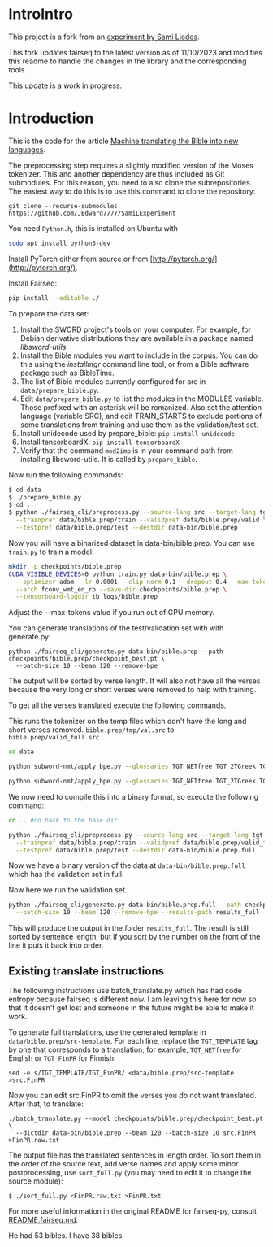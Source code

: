 # IntroIntro

This project is a fork from an [experiment by Sami Liedes](https://github.com/sliedes/fairseq-py).

This fork updates fairseq to the latest version as of 11/10/2023 and modifies this readme to handle the changes in the library and the corresponding tools.

This update is a work in progress.


# Introduction

This is the code for the article [Machine translating the Bible into new languages](https://samiliedes.wordpress.com/2018/03/07/machine-translating-the-bible-into-new-languages/).

The preprocessing step requires a slightly modified version of the Moses tokenizer. This and another dependency are thus included as Git submodules. For this reason, you need to also clone the subrepositories. The easiest way to do this is to use this command to clone the repository:

`git clone --recurse-submodules https://github.com/JEdward7777/SamiLExperiment`

You need `Python.h`, this is installed on Ubuntu with
``` bash
sudo apt install python3-dev
```

Install PyTorch either from source or from [http://pytorch.org/](http://pytorch.org/).

Install Fairseq:

``` bash
pip install --editable ./
```

To prepare the data set:

1. Install the SWORD project's tools on your computer. For example, for Debian derivative distributions they are available in a package named *libsword-utils*.
1. Install the Bible modules you want to include in the corpus. You can do this using the *installmgr* command line tool, or from a Bible software package such as BibleTime.
1. The list of Bible modules currently configured for are in `data/prepare_bible.py`.
1. Edit `data/prepare_bible.py` to list the modules in the MODULES variable. Those prefixed with an asterisk will be romanized. Also set the attention language (variable SRC), and edit TRAIN_STARTS to exclude portions of some translations from training and use them as the validation/test set.
1. Install unidecode used by prepare_bible: `pip install unidecode`
1. Install tensorboardX: `pip install tensorboardX`
1. Verify that the command `mod2imp` is in your command path from installing libsword-utils.  It is called by `prepare_bible`.

Now run the following commands:

``` bash
$ cd data
$ ./prepare_bible.py
$ cd ..
$ python ./fairseq_cli/preprocess.py --source-lang src --target-lang tgt \
  --trainpref data/bible.prep/train --validpref data/bible.prep/valid \
  --testpref data/bible.prep/test --destdir data-bin/bible.prep
```

Now you will have a binarized dataset in data-bin/bible.prep. You can use `train.py` to train a model:

``` bash
mkdir -p checkpoints/bible.prep
CUDA_VISIBLE_DEVICES=0 python train.py data-bin/bible.prep \
  --optimizer adam --lr 0.0001 --clip-norm 0.1 --dropout 0.4 --max-tokens 3000 \
  --arch fconv_wmt_en_ro --save-dir checkpoints/bible.prep \
  --tensorboard-logdir tb_logs/bible.prep
```

Adjust the --max-tokens value if you run out of GPU memory.

You can generate translations of the test/validation set with with generate.py:

```
python ./fairseq_cli/generate.py data-bin/bible.prep --path checkpoints/bible.prep/checkpoint_best.pt \
  --batch-size 10 --beam 120 --remove-bpe
```

The output will be sorted by verse length.  It will also not have all the verses because the very long or short verses were removed to help with training.

To get all the verses translated execute the following commands.

This runs the tokenizer on the temp files which don't have the long and short verses removed.  `bible.prep/tmp/val.src` to `bible.prep/valid_full.src`

``` bash
cd data

python subword-nmt/apply_bpe.py --glossaries TGT_NETfree TGT_2TGreek TGT_Afr1953 TGT_Alb TGT_BasHautin TGT_Bela TGT_BretonNT TGT_BulVeren TGT_CzeCEP TGT_DutSVV TGT_Esperanto TGT_FrePGR TGT_FinPR TGT_GerNeUe TGT_GreVamvas TGT_Haitian TGT_HebModern TGT_HinERV TGT_HunUj TGT_ItaRive TGT_Kekchi TGT_KorHKJV TGT_ManxGaelic TGT_Maori TGT_PolUGdanska TGT_PorAlmeida1911 TGT_PotLykins TGT_RomCor TGT_RusSynodal TGT_SloStritar TGT_SomKQA TGT_SpaRV TGT_Swahili TGT_SweFolk1998 TGT_TagAngBiblia TGT_TurHADI TGT_Ukrainian TGT_Vulgate TGT_TEMPLATE -c bible.prep/code < bible.prep/tmp/val.src > bible.prep/valid_full.src

python subword-nmt/apply_bpe.py --glossaries TGT_NETfree TGT_2TGreek TGT_Afr1953 TGT_Alb TGT_BasHautin TGT_Bela TGT_BretonNT TGT_BulVeren TGT_CzeCEP TGT_DutSVV TGT_Esperanto TGT_FrePGR TGT_FinPR TGT_GerNeUe TGT_GreVamvas TGT_Haitian TGT_HebModern TGT_HinERV TGT_HunUj TGT_ItaRive TGT_Kekchi TGT_KorHKJV TGT_ManxGaelic TGT_Maori TGT_PolUGdanska TGT_PorAlmeida1911 TGT_PotLykins TGT_RomCor TGT_RusSynodal TGT_SloStritar TGT_SomKQA TGT_SpaRV TGT_Swahili TGT_SweFolk1998 TGT_TagAngBiblia TGT_TurHADI TGT_Ukrainian TGT_Vulgate TGT_TEMPLATE -c bible.prep/code < bible.prep/tmp/val.tgt > bible.prep/valid_full.tgt

```

We now need to compile this into a binary format, so execute the following command:
``` bash
cd .. #cd back to the base dir

python ./fairseq_cli/preprocess.py --source-lang src --target-lang tgt \
  --trainpref data/bible.prep/train --validpref data/bible.prep/valid_full \
  --testpref data/bible.prep/test --destdir data-bin/bible.prep.full

```

Now we have a binary version of the data at `data-bin/bible.prep.full` which has the validation set in full.

Now here we run the validation set.
``` bash
python ./fairseq_cli/generate.py data-bin/bible.prep.full --path checkpoints/bible.prep/checkpoint_best.pt \
  --batch-size 10 --beam 120 --remove-bpe --results-path results_full
```

This will produce the output in the folder `results_full`.  The result is still sorted by sentence length, but if you sort by the number on the front of the line it puts it back into order.

## Existing translate instructions
The following instructions use batch_translate.py which has had code entropy because fairseq is different now.  I am leaving this here for now so that it doesn't get lost and someone in the future might be able to make it work.

To generate full translations, use the generated template in `data/bible.prep/src-template`. For each line, replace the `TGT_TEMPLATE` tag by one that corresponds to a translation; for example, `TGT_NETfree` for English or `TGT_FinPR` for Finnish:

`sed -e s/TGT_TEMPLATE/TGT_FinPR/ <data/bible.prep/src-template >src.FinPR`

Now you can edit src.FinPR to omit the verses you do not want translated. After that, to translate:

```
./batch_translate.py --model checkpoints/bible.prep/checkpoint_best.pt \
  --dictdir data-bin/bible.prep --beam 120 --batch-size 10 src.FinPR >FinPR.raw.txt
```

The output file has the translated sentences in length order. To sort them in the order of the source text, add verse names and apply some minor postprocessing, use `sort_full.py` (you may need to edit it to change the source module):

`$ ./sort_full.py <FinPR.raw.txt >FinPR.txt`

For more useful information in the original README for fairseq-py, consult [README.fairseq.md](README.fairseq.md).

He had 53 bibles.
I have 38 bibles

